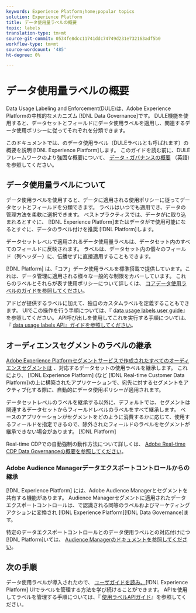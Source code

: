 ```yaml
---
keywords: Experience Platform;home;popular topics
solution: Experience Platform
title: データ使用量ラベルの概要
topic: labels
translation-type: tm+mt
source-git-commit: 0534fe8dcc11741ddc74749d231e732163adf5b0
workflow-type: tm+mt
source-wordcount: '485'
ht-degree: 0%

---
```



# データ使用量ラベルの概要

Data Usage Labeling and Enforcement(DULE)は、Adobe Experience Platformの中核的なメカニズム [!DNL Data Governance]です。 DULE機能を使用すると、データセットとフィールドにデータ使用ラベルを適用し、関連するデータ使用ポリシーに従ってそれぞれを分類できます。

このドキュメントでは、のデータ使用ラベル（DULEラベルとも呼ばれます）の概要を説明 [!DNL Experience Platform]します。 このガイドを読む前に、DULEフレームワークのより強固な概要について、 [データ・ガバナンスの概要](../home.md) （英語）を参照してください。

## データ使用量ラベルについて

データ使用ラベルを使用すると、データに適用される使用ポリシーに従ってデータセットとフィールドを分類できます。 ラベルはいつでも適用でき、データの管理方法を柔軟に選択できます。 ベストプラクティスでは、データがに取り込まれるとすぐに、 [!DNL Experience Platform]またはデータがで使用可能になるとすぐに、データのラベル付けを推奨 [!DNL Platform]します。

データセットレベルで適用されるデータ使用量ラベルは、データセット内のすべてのフィールドに反映されます。 ラベルは、データセット内の個々のフィールド（列ヘッダー）に、伝播せずに直接適用することもできます。

[!DNL Platform] は、「コア」データ使用ラベルを標準搭載で提供しています。これは、データ管理に適用される様々な一般的な制限をカバーしています。 これらのラベルとそれらが表す使用ポリシーについて詳しくは、 [コアデータ使用ラベルのガイドを参照してください](reference.md)。

アドビが提供するラベルに加えて、独自のカスタムラベルを定義することもできます。 UIでこの操作を行う手順については、『 [data usage labels user guide](./user-guide.md)』を参照してください。 API呼び出しを使用してこれを実行する手順については、『 [data usage labels API』ガイドを参照してください](./api.md)。

## オーディエンスセグメントのラベルの継承

[Adobe Experience Platformセグメントサービスで作成されたすべてのオーディエンスセグメントは](../../segmentation/home.md) 、対応するデータセットの使用ラベルを継承します。 これにより、 [!DNL Experience Platform] (など [!DNL Real-time Customer Data Platform])の上に構築されたアプリケーションで、宛先に対するセグメントをアクティブ化する際に、自動的にデータ使用ポリシーが適用されます。

データセットレベルのラベルを継承する以外に、デフォルトでは、セグメントは関連するデータセットからフィールドレベルのラベルをすべて継承します。 ベースのアプリケーションがセグメントをどのように消費するかに応じて、使用するフィールドを指定できるので、除外されたフィールドのラベルをセグメントが継承できない場合があります。 [!DNL Platform]

Real-time CDPでの自動強制の動作方法について詳しくは、 [Adobe Real-time CDP Data Governanceの概要を参照してください](../../rtcdp/privacy/data-governance-overview.md#enforce-data-usage-compliance)。

### Adobe Audience Managerデータエクスポートコントロールからの継承

[!DNL Experience Platform] には、Adobe Audience Managerとセグメントを共有する機能があります。 Audience Managerセグメントに適用されたデータエクスポートコントロールは、で認識される同等のラベルおよびマーケティングアクションに変換され [!DNL Experience Platform][!DNL Data Governance]ます。

特定のデータエクスポートコントロールとのデータ使用ラベルとの対応付けにつ [!DNL Platform]いては、 [Audience Managerのドキュメントを参照してください](https://docs.adobe.com/content/help/en/audience-manager/user-guide/implementation-integration-guides/integration-experience-platform/aam-aep-audience-sharing.html#aam-data-export-control-in-aep)。


## 次の手順

データ使用ラベルが導入されたので、 [ユーザガイドを読み、](user-guide.md)[!DNL Experience Platform] UIでラベルを管理する方法を学び続けることができます。 APIを使用してラベルを管理する手順については、『 [使用ラベルAPIガイド](./api.md)』を参照してください。